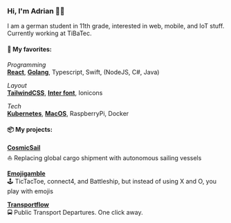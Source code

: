 ### Hi, I'm Adrian 👋🏻
I am a german student in 11th grade, interested in web, mobile, and IoT stuff.<br/>
Currently working at TiBaTec.

#### 💙 My favorites:
*Programming*<br>
**[React](https://reactjs.org)**, **[Golang](https://golang.org)**, Typescript, Swift, (NodeJS, C#, Java)

*Layout*<br>
**[TailwindCSS](https://tailwindcss.com)**, **[Inter font](https://rsms.me/inter/)**, Ionicons

*Tech*<br>
**[Kubernetes](https://kubernetes.io)**, **[MacOS](https://www.apple.com/macos/)**, RaspberryPi, Docker

#### 📦 My projects:

**[CosmicSail](https://github.com/Adwirawien/CosmicSail)**<br>
⛵️ Replacing global cargo shipment with autonomous sailing vessels

**[Emojigamble](https://github.com/Emojigamble)**<br>
🕹 TicTacToe, connect4, and Battleship, but instead of using X and O, you play with emojis

**[Transportflow](https://github.com/Transportflow/Transportflow-Web)**<br>
🚍 Public Transport Departures. One click away.
